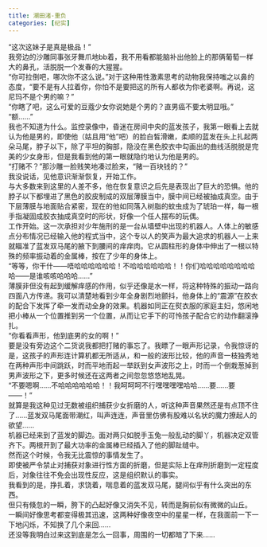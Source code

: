 ```yaml
---
title: 潮田渚-重负
categories: [纪实]
---
```


“这次这妹子是真是极品！”<br>我旁边的沙雕同事张牙舞爪地bb着，我不用看都能脑补出他脸上的那俩葡萄一样大的鼻孔，活脱脱一个发春的大猩猩。<br>“你可拉倒吧，哪次你不这么说。”对于这种用性激素思考的动物我保持嗤之以鼻的态度，“要不是有人拉着你，你怕不是要把这的所有人都收为你老婆啊。再说，这尼玛不是个男的嘛？”<br>“你瞎了吧，这么可爱的豆蔻少女你说她是个男的？直男癌不要太明显哦。”<br>“额……”<br>我也不知道为什么。监控录像中，昏迷在房间中央的蓝发孩子，我第一眼看上去就认为他是男的，即使他（姑且用“他”吧）的脸白皙滑嫩，柔顺的蓝发在头上扎起两朵马尾，脖子以下，除了平坦的胸部，隐没在黑色胶衣中勾画出的曲线活脱脱是完美的少女身形，但是我看到他的第一眼就隐约地认为他是男的。<br>“打赌不？”那沙雕一脸贱笑地凑过脸来，“赌一百块钱的？”<br>我没说话，见他意识渐渐恢复，开始工作。<br>与大多数来到这里的人差不多，他在恢复意识之后先是表现出了巨大的恐惧。他的脖子以下都埋进了黑色的胶皮制成的双层薄膜当中，膜中间已经被抽成真空。由于下层薄膜与地面贴合紧密，现在的他如同落入树脂的蚊虫成为了琥珀一样，每一根手指凝固成胶衣抽成真空时的形状，好像一个任人摆布的玩偶。<br>工作开始。这一次承担对少年施刑的是一台从墙壁中出现的机器人。人体上的敏感点分布情况已经输入他的程式当中，这个专以人的笑声为最大追求的机器人一上来就瞄准了蓝发双马尾的腋下到腰间的痒痒肉。它从圆柱形的身体中伸出了一根以特殊的频率振动着的金属棒，按在了少年的身体上。<br>“等等，你干什——唔哈哈哈哈哈哈！不哈哈哈哈哈哈！！你们哈哈哈哈哈哈哈哈哈——是谁咳咳哈哈哈……”<br>薄膜非但没有起到缓解痒感的作用，似乎还像是水一样，将这种特殊的振动一路向四面八方传递。我可以清楚地看到少年全身剧烈地颤抖，他身体上的“震源”在胶衣的配合下发挥了牵一发而动全身的效果。机器如同正在熨衣服的家庭主妇，悠闲地把小棒从一个位置推到另一个位置，从而让它手下的可怜孩子配合它的动作翻滚挣扎。<br>“你看看声形，他到底男的女的啊！”<br>要是没有旁边这个二货说我都把打赌的事忘了。我瞟了一眼声形记录，令我惊讶的是，这孩子的声形连计算机都无所适从，和一般的波形比较，他的声音一枝独秀地在两种声形中间跳跃，时而平地而起一举跃到女声波形之上，时而一个倒栽葱掉到男声波形之下，更多时候还在这两者之间忽忽悠悠地乱晃。<br>“不要嗯啊……不哈哈哈哈哈哈！！我呵呵呵不行嘿嘿嘿嘿哈哈……要……要——！”<br>就算是我这种见过无数被组织捕获少女折磨的人，听这种声音果然还是有点顶不住了……蓝发双马尾面带潮红，叫声连连，声音里仿佛有股难以名状的魔力撩起人的欲望……<br>机器已经来到了蓝发的脚边。面对两只如脱手玉兔一般乱动的脚丫，机器决定双管齐下。两根开到了最大功率的金属棒已经插入了他的脚趾缝中。<br>然而这个时候，令我无比震惊的事情发生了。<br>即使被严令禁止对捕获对象进行性方面的折磨，但是实际上在痒刑折磨到一定程度后，对象往往不免会出现性反应，这是组织默认的事实。<br>我看到的是，挣扎着，求饶着，喘息着的蓝发双马尾，腿间似乎有什么突出的东西。<br>但只有倏忽的一瞬，胯下的凸起好像又消失不见，转而是胸前似有微微的山丘。<br>一瞬间好像思考都变得极其迅速，这两种好像夜空中的星星一样，在我面前一下一下地闪烁，不知换了几个来回……<br>还没等我明白过来这到底是怎么一回事，周围的一切都暗了下来……